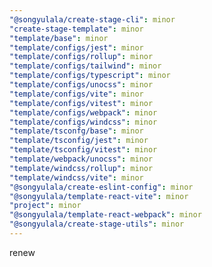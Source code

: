 ```yaml
---
"@songyulala/create-stage-cli": minor
"create-stage-template": minor
"template/base": minor
"template/configs/jest": minor
"template/configs/rollup": minor
"template/configs/tailwind": minor
"template/configs/typescript": minor
"template/configs/unocss": minor
"template/configs/vite": minor
"template/configs/vitest": minor
"template/configs/webpack": minor
"template/configs/windcss": minor
"template/tsconfg/base": minor
"template/tsconfig/jest": minor
"template/tsconfig/vitest": minor
"template/webpack/unocss": minor
"template/windcss/rollup": minor
"template/windcss/vite": minor
"@songyulala/create-eslint-config": minor
"@songyulala/template-react-vite": minor
"project": minor
"@songyulala/template-react-webpack": minor
"@songyulala/create-stage-utils": minor
---
```


renew
